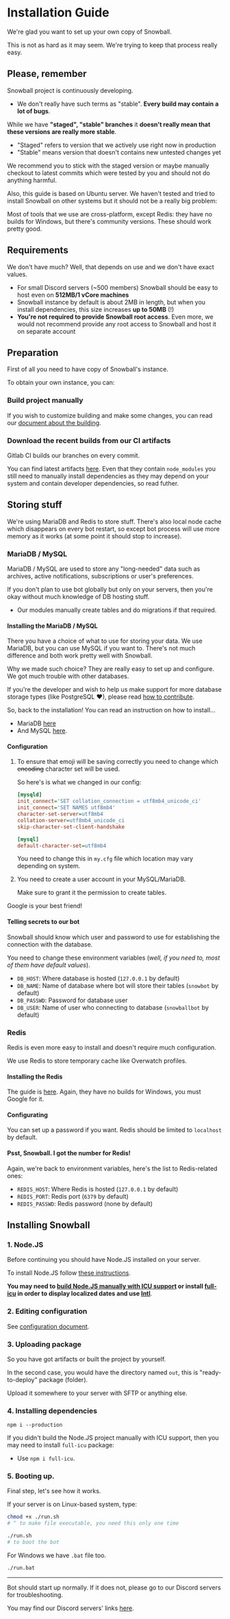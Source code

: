 # Installation Guide

We're glad you want to set up your own copy of Snowball.

This is not as hard as it may seem. We're trying to keep that process really easy.

## Please, remember

Snowball project is continuously developing.

- We don't really have such terms as "stable". **Every build may contain a lot of bugs**.

While we have **"staged", "stable" branches** it **doesn't really mean that these versions are really more stable**.

- "Staged" refers to version that we actively use right now in production
- "Stable" means version that doesn't contains new untested changes yet

We recommend you to stick with the staged version or maybe manually checkout to latest commits which were tested by you and should not do anything harmful.

Also, this guide is based on Ubuntu server. We haven't tested and tried to install Snowball on other systems but it should not be a really big problem:

Most of tools that we use are cross-platform, except Redis: they have no builds for Windows, but there's community versions. These should work pretty good.

## Requirements

We don't have much? Well, that depends on use and we don't have exact values.

- For small Discord servers (~500 members) Snowball should be easy to host even on **512MB/1 vCore machines**
- Snowball instance by default is about 2MB in length, but when you install dependencies, this size increases **up to 50MB** (!)
- **You're not required to provide Snowball root access**. Even more, we would not recommend provide any root access to Snowball and host it on separate account

## Preparation

First of all you need to have copy of Snowball's instance.

To obtain your own instance, you can:

### Build project manually

If you wish to customize building and make some changes, you can read our [document about the building][building_doc].

### Download the recent builds from our CI artifacts

Gitlab CI builds our branches on every commit.

You can find latest artifacts [here][gitlab_ci]. Even that they contain `node_modules` you still need to manually install dependencies as they may depend on your system and contain developer dependencies, so read futher.

## Storing stuff

We're using MariaDB and Redis to store stuff. There's also local node cache which disappears on every bot restart, so except bot process will use more memory as it works (at some point it should stop to increase).

### MariaDB / MySQL

MariaDB / MySQL are used to store any "long-needed" data such as archives, active notifications, subscriptions or user's preferences.

If you don't plan to use bot globally but only on your servers, then you're okay without much knowledge of DB hosting stuff.

- Our modules manually create tables and do migrations if that required.

#### Installing the MariaDB / MySQL

There you have a choice of what to use for storing your data. We use MariaDB, but you can use MySQL if you want to. There's not much difference and both work pretty well with Snowball.

Why we made such choice? They are really easy to set up and configure. We got much trouble with other databases.

If you're the developer and wish to help us make support for more database storage types (like PostgreSQL ❤), please read [how to contribute][contribution_doc].

So, back to the installation! You can read an instruction on how to install...

- MariaDB [here][mariadb_installation]
- And MySQL [here][mysql_installation].

#### Configuration

1. To ensure that emoji will be saving correctly you need to change which ~~encoding~~ character set will be used.

    So here's is what we changed in our config:

    ```ini
    [mysqld]
    init_connect='SET collation_connection = utf8mb4_unicode_ci'
    init_connect='SET NAMES utf8mb4'
    character-set-server=utf8mb4
    collation-server=utf8mb4_unicode_ci
    skip-character-set-client-handshake

    [mysql]
    default-character-set=utf8mb4
    ```

    You need to change this in `my.cfg` file which location may vary depending on system.

2. You need to create a user account in your MySQL/MariaDB.

    Make sure to grant it the permission to create tables.

Google is your best friend!

#### Telling secrets to our bot

Snowball should know which user and password to use for establishing the connection with the database.

You need to change these environment variables (*well, if you need to, most of them have default values*).

- `DB_HOST`: Where database is hosted (`127.0.0.1` by default)
- `DB_NAME`: Name of database where bot will store their tables (`snowbot` by default)
- `DB_PASSWD`: Password for database user
- `DB_USER`: Name of user who connecting to database (`snowballbot` by default)

### Redis

Redis is even more easy to install and doesn't require much configuration.

We use Redis to store temporary cache like Overwatch profiles.

#### Installing the Redis

The guide is [here][redis_installation]. Again, they have no builds for Windows, you must Google for it.

#### Configurating

You can set up a password if you want. Redis should be limited to `localhost` by default.

#### Psst, Snowball. I got the number for Redis!

Again, we're back to environment variables, here's the list to Redis-related ones:

- `REDIS_HOST`: Where Redis is hosted (`127.0.0.1` by default)
- `REDIS_PORT`: Redis port (`6379` by default)
- `REDIS_PASSWD`: Redis password (none by default)

## Installing Snowball

### 1. Node.JS

Before continuing you should have Node.JS installed on your server.

To install Node.JS follow [these instructions][node_installation].

**You may need to [build Node.JS manually with ICU support](https://github.com/nodejs/node/wiki/Intl) or install [full-icu](https://www.npmjs.com/package/full-icu) in order to display localized dates and use [Intl](https://developer.mozilla.org/en-US/docs/Web/JavaScript/Reference/Global_Objects/Intl)**.

### 2. Editing configuration

See [configuration document][configuration_doc].

### 3. Uploading package

So you have got artifacts or built the project by yourself.

In the second case, you would have the directory named `out`, this is "ready-to-deploy" package (folder).

Upload it somewhere to your server with SFTP or anything else.

### 4. Installing dependencies

```
npm i --production
```

If you didn't build the Node.JS project manually with ICU support, then you may need to install `full-icu` package:

- Use `npm i full-icu`.

### 5. Booting up.

Final step, let's see how it works.

If your server is on Linux-based system, type:

```bash
chmod +x ./run.sh
# ^ to make file executable, you need this only one time

./run.sh
# to boot the bot
```

For Windows we have `.bat` file too.

```bat
./run.bat
```

---

Bot should start up normally. If it does not, please go to our Discord servers for troubleshooting.

You may find our Discord servers' links [here][discord_links].

<!-- META -->

[gitlab_ci]: https://gitlab.com/SnowballBot/Snowball/pipelines?scope=branches&page=1
[building_doc]: ./BUILDING.md
[contribution_doc]: ./CONTRIBUTION.md
[configuration_Doc]: ./CONFIGURATION.md
[mariadb_installation]: https://mariadb.com/kb/en/library/getting-installing-and-upgrading-mariadb/
[mysql_installation]: https://dev.mysql.com/doc/en/installing.html
[redis_installation]: https://redis.io/download
[node_installation]: https://nodejs.org/en/download/current/
[discord_links]: /README.md#our-discord-servers
